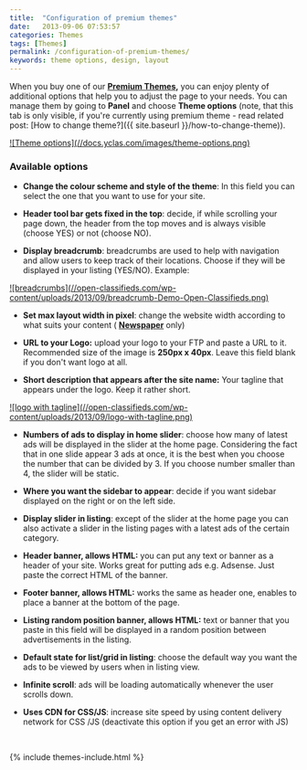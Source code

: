```yaml
---
title:  "Configuration of premium themes"
date:   2013-09-06 07:53:57
categories: Themes
tags: [Themes]
permalink: /configuration-of-premium-themes/
keywords: theme options, design, layout
---
```

When you buy one of our **[Premium Themes](/market/),** you can enjoy plenty of additional options that help you to adjust the page to your needs. You can manage them by going to **Panel** and choose **Theme options** (note, that this tab is only visible, if you're currently using premium theme - read related post: [How to change theme?]({{ site.baseurl }}/how-to-change-theme)).  

<a href="{{ site.baseurl }}/images/theme-options.png" class="thumbnail gallery-item" data-gallery>
![Theme options](//docs.yclas.com/images/theme-options.png) 
</a>

### Available options

+ **Change the colour scheme and style of the theme**: In this field you can select the one that you want to use for your site.

+ **Header tool bar gets fixed in the top**: decide, if while scrolling your page down, the header from the top moves and is always visible (choose YES) or not (choose NO).

+ **Display breadcrumb**: breadcrumbs are used to help with navigation and allow users to keep track of their locations. Choose if they will be displayed in your listing (YES/NO). Example:

<a href="//open-classifieds.com/wp-content/uploads/2013/09/breadcrumb-Demo-Open-Classifieds.png" class="thumbnail gallery-item" data-gallery>
![breadcrumbs](//open-classifieds.com/wp-content/uploads/2013/09/breadcrumb-Demo-Open-Classifieds.png)
</a>

+ **Set max layout width in pixel**: change the website width according to what suits your content ( **[Newspaper](https://selfhosted.yclas.com/themes/newspaper.html)** only)

+ **URL to your Logo:** upload your logo to your FTP and paste a URL to it. Recommended size of the image is **250px x 40px**. Leave this field blank if you don't want logo at all.

+ **Short description that appears after the site name:** Your tagline that appears under the logo. Keep it rather short.

<a href="//open-classifieds.com/wp-content/uploads/2013/09/logo-with-tagline.png" class="thumbnail gallery-item" data-gallery>
![logo with tagline](//open-classifieds.com/wp-content/uploads/2013/09/logo-with-tagline.png)
</a>

+ **Numbers of ads to display in home slider**: choose how many of latest ads will be displayed in the slider at the home page. Considering the fact that in one slide appear 3 ads at once, it is the best when you choose the number that can be divided by 3. If you choose number smaller than 4, the slider will be static.

+ **Where you want the sidebar to appear**: decide if you want sidebar displayed on the right or on the left side.

+ **Display slider in listing**: except of the slider at the home page you can also activate a slider in the listing pages with a latest ads of the certain category.

+ **Header banner, allows HTML:** you can put any text or banner as a header of your site. Works great for putting ads e.g. Adsense. Just paste the correct HTML of the banner.

+ **Footer banner, allows HTML:** works the same as header one, enables to place a banner at the bottom of the page.

+ **Listing random position banner, allows HTML:** text or banner that you paste in this field will be displayed in a random position between advertisements in the listing.

+ **Default state for list/grid in listing**: choose the default way you want the ads to be viewed by users when in listing view.

+ **Infinite scroll**: ads will be loading automatically whenever the user scrolls down.

+ **Uses CDN for CSS/JS**: increase site speed by using content delivery network for CSS /JS (deactivate this option if you get an error with JS)


<br>

{% include themes-include.html %}


